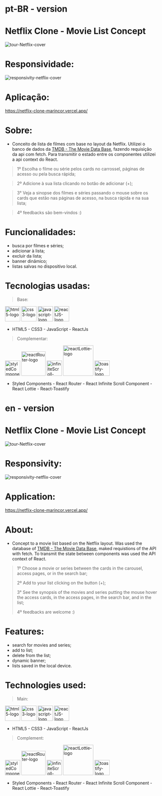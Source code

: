 # pt-BR - version

# Netflix Clone - Movie List Concept

![tour-Netflix-cover](https://user-images.githubusercontent.com/84210050/132034501-3491b953-774b-4a14-834e-de1ad54e322e.gif)

# Responsividade:

![responsivity-netflix-cover](https://user-images.githubusercontent.com/84210050/132036277-1693766c-2352-4e59-90fb-11549cbdb532.gif)

# Aplicação:

https://netflix-clone-marincor.vercel.app/

# Sobre:

- Conceito de lista de filmes com base no layout da Netflix. Utilizei o banco de dados da <a href='https://www.themoviedb.org/documentation/api'>TMDB - The Movie Data Base</a>, fazendo requisição da api com fetch. Para transmitir o estado entre os componentes utilizei a api context do React.

> 1º Escolha o filme ou série pelos cards no carrossel, páginas de acesso ou pela busca rápida; 

> 2º Adicione à sua lista  clicando no botão de adicionar (+);

> 3° Veja a sinopse dos filmes e séries passando o mouse sobre os cards que estão nas páginas de acesso, na busca rápida e na sua lista;

> 4º feedbacks são bem-vindos :)

# Funcionalidades:

- busca por filmes e séries;
- adicionar à lista;
- excluir da lista;
- banner dinâmico;
- listas salvas no dispositivo local.

# Tecnologias usadas:

> Base:


 <img  width='50px'  src='https://user-images.githubusercontent.com/84210050/132043336-d48a162f-c7f0-42a2-825d-96d0d3cf1998.png' alt='html5-logo' /> <img  width='50px'  src='https://user-images.githubusercontent.com/84210050/132043720-b43a7f9f-a5d3-4f31-99d8-28405783bd6b.png' alt='css3-logo' />  <img  width='50px'  src='https://user-images.githubusercontent.com/84210050/132044177-7af14c69-0ade-4d2b-83dc-922a408962a5.png' alt='javascript-logo' /> <img  width='50px' src='https://cdn.worldvectorlogo.com/logos/react-2.svg' alt='reactJS-logo'/>


   - HTML5  -  CSS3  -  JavaScript -  ReactJs  
    
    
> Complementar:

   <img  width='50px'  src='https://cdn.worldvectorlogo.com/logos/styled-components-1.svg' alt='styledComponents-logo'/>   <img  width='80px' src='https://seeklogo.com/images/R/react-router-logo-AB5BFB638F-seeklogo.com.png'  alt='reactRouter-logo' />   <img  width='50px' src='https://user-images.githubusercontent.com/84210050/132045661-521b79c6-3e38-4554-a5e4-5de52e047739.png' alt='infiniteScroll-logo' />   <img  width='100px' src='https://user-images.githubusercontent.com/84210050/132045800-c876540d-b0ce-495f-9898-7bf26963b111.png' alt='reactLottie-logo'/> <img  width='50px' src='https://user-images.githubusercontent.com/84210050/132046319-c224eaff-718c-4baf-9a7f-a8147d27914c.png' alt='toastify-logo'/>
   
   - Styled Components  -  React Router  -  React Infinite Scroll Component -  React Lottie - React-Toastify
   

# en - version

# Netflix Clone - Movie List Concept

![tour-Netflix-cover](https://user-images.githubusercontent.com/84210050/132034501-3491b953-774b-4a14-834e-de1ad54e322e.gif)

# Responsivity:

![responsivity-netflix-cover](https://user-images.githubusercontent.com/84210050/132036277-1693766c-2352-4e59-90fb-11549cbdb532.gif)

# Application:

https://netflix-clone-marincor.vercel.app/

# About:

- Concept to a movie list based on the Netflix layout. Was used the database of <a href='https://www.themoviedb.org/documentation/api'>TMDB - The Movie Data Base</a>, maked requistions of the API with fetch. To transmit the state between components was used the API context of React. 

> 1º Choose a movie or series between the cards in the carousel, access pages, or in the search bar; 
> 
> 2º Add to your list clicking on the button (+); 
> 
> 3° See the synopsis of the movies and series putting the mouse hover the access cards, in the access pages, in the search bar, and in the list;
> 
> 4º feedbacks are welcome :)

# Features:

- search for movies and series;
- add to list;
- delete from the list;
- dynamic banner;
- lists saved in the local device.

# Technologies used:

> Main:


 <img  width='50px'  src='https://user-images.githubusercontent.com/84210050/132043336-d48a162f-c7f0-42a2-825d-96d0d3cf1998.png' alt='html5-logo' /> <img  width='50px'  src='https://user-images.githubusercontent.com/84210050/132043720-b43a7f9f-a5d3-4f31-99d8-28405783bd6b.png' alt='css3-logo' />  <img  width='50px'  src='https://user-images.githubusercontent.com/84210050/132044177-7af14c69-0ade-4d2b-83dc-922a408962a5.png' alt='javascript-logo' /> <img  width='50px' src='https://cdn.worldvectorlogo.com/logos/react-2.svg' alt='reactJS-logo'/>


   - HTML5  -  CSS3  -  JavaScript -  ReactJs  
    
    
> Complement:

   <img  width='50px'  src='https://cdn.worldvectorlogo.com/logos/styled-components-1.svg' alt='styledComponents-logo'/>   <img  width='80px' src='https://seeklogo.com/images/R/react-router-logo-AB5BFB638F-seeklogo.com.png'  alt='reactRouter-logo' />   <img  width='50px' src='https://user-images.githubusercontent.com/84210050/132045661-521b79c6-3e38-4554-a5e4-5de52e047739.png' alt='infiniteScroll-logo' />   <img  width='100px' src='https://user-images.githubusercontent.com/84210050/132045800-c876540d-b0ce-495f-9898-7bf26963b111.png' alt='reactLottie-logo'/> <img  width='50px' src='https://user-images.githubusercontent.com/84210050/132046319-c224eaff-718c-4baf-9a7f-a8147d27914c.png' alt='toastify-logo'/>
   
   - Styled Components  -  React Router  -  React Infinite Scroll Component -  React Lottie - React-Toastify
